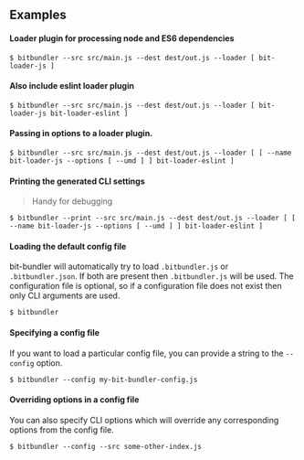 ## Examples

#### Loader plugin for processing node and ES6 dependencies

```
$ bitbundler --src src/main.js --dest dest/out.js --loader [ bit-loader-js ]
```

#### Also include eslint loader plugin

```
$ bitbundler --src src/main.js --dest dest/out.js --loader [ bit-loader-js bit-loader-eslint ]
```

#### Passing in options to a loader plugin.

```
$ bitbundler --src src/main.js --dest dest/out.js --loader [ [ --name bit-loader-js --options [ --umd ] ] bit-loader-eslint ]
```

#### Printing the generated CLI settings

> Handy for debugging

```
$ bitbundler --print --src src/main.js --dest dest/out.js --loader [ [ --name bit-loader-js --options [ --umd ] ] bit-loader-eslint ]
```

#### Loading the default config file

bit-bundler will automatically try to load `.bitbundler.js` or `.bitbundler.json`. If both are present then `.bitbundler.js` will be used. The configuration file is optional, so if a configuration file does not exist then only CLI arguments are used.

```
$ bitbundler
```

#### Specifying a config file

If you want to load a particular config file, you can provide a string to the `--config` option.

```
$ bitbundler --config my-bit-bundler-config.js
```

#### Overriding options in a config file

You can also specify CLI options which will override any corresponding options from the config file.

```
$ bitbundler --config --src some-other-index.js
```
